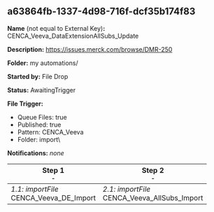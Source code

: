 ## a63864fb-1337-4d98-716f-dcf35b174f83

**Name** (not equal to External Key)**:** CENCA_Veeva_DataExtensionAllSubs_Update

**Description:** https://issues.merck.com/browse/DMR-250

**Folder:** my automations/

**Started by:** File Drop

**Status:** AwaitingTrigger

**File Trigger:**

* Queue Files: true
* Published: true
* Pattern: CENCA_Veeva
* Folder:  import\

**Notifications:** _none_


| Step 1<br>_<small>-</small>_ | Step 2<br>_<small>-</small>_ |
| --- | --- |
| _1.1: importFile_<br>CENCA_Veeva_DE_Import | _2.1: importFile_<br>CENCA_Veeva_AllSubs_Import |
